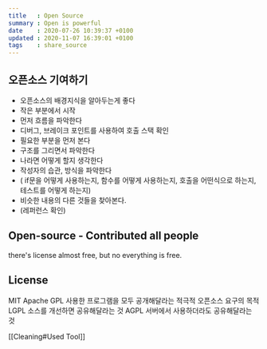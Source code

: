 ```yaml
---
title   : Open Source
summary : Open is powerful
date    : 2020-07-26 10:39:37 +0100
updated : 2020-11-07 16:39:01 +0100
tags    : share_source
---
```


## 오픈소스 기여하기
- 오픈소스의 배경지식을 알아두는게 좋다
- 작은 부분에서 시작
- 먼저 흐름을 파악한다
- 디버그, 브레이크 포인트를 사용하여 호출 스택 확인
- 필요한 부분을 먼저 본다
- 구조를 그리면서 파악한다
- 나라면 어떻게 할지 생각한다
- 작성자의 습관, 방식을 파악한다
 - ( if문을 어떻게 사용하는지, 함수를 어떻게 사용하는지, 호출을 어떤식으로 하는지, 테스트를 어떻게 하는지)
- 비슷한 내용의 다른 것들을 찾아본다.
 - (레퍼런스 확인)

## Open-source - Contributed all people
there's license
almost free, but no everything is free.

## License
MIT
Apache
GPL 사용한 프로그램을 모두 공개해달라는 적극적 오픈소스 요구의 목적
LGPL 소스를 개선하면 공유해달라는 것
AGPL 서버에서 사용하더라도 공유해달라는 것


[[Cleaning#Used Tool]]
